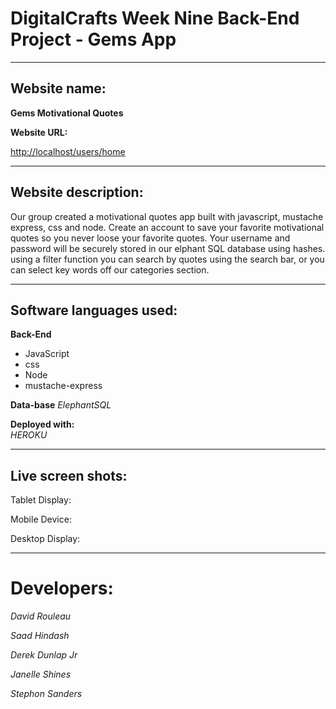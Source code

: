 
# DigitalCrafts Week Nine Back-End Project - Gems App #

__________________________________________________

## Website name: ## 

**Gems Motivational Quotes**

**Website URL:**


[http://localhost/users/home](http://localhost/users/home)

__________________________________________________

## Website description:
Our group created a motivational quotes app built with javascript, mustache express, css and node. Create an account to save your favorite motivational quotes so you never loose your favorite quotes. Your username and password will be securely stored in our elphant SQL database using hashes. using a filter function you can search by quotes using the search bar, or you can select key words off our categories section.  
 
__________________________________________________

## Software languages used: ##

 **Back-End**
  
  * JavaScript 
  * css
  * Node
  * mustache-express
  
 
**Data-base**
  *ElephantSQL*
  
**Deployed with:**  
  *HEROKU*
__________________________________________________
## Live screen shots: ##








Tablet Display:





Mobile Device:




Desktop Display:







_________________________________
# Developers: #

*David Rouleau*

*Saad Hindash*

*Derek Dunlap Jr*

*Janelle Shines*

*Stephon Sanders*
